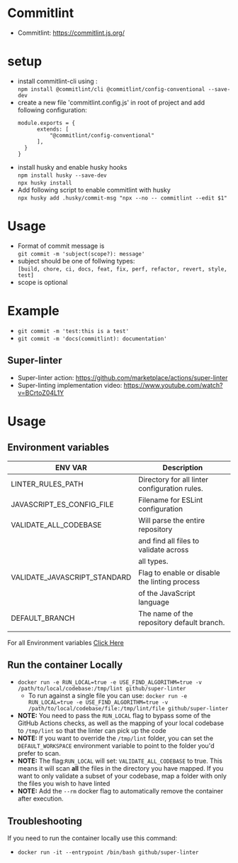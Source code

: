 # Commitlint

- Commitlint: https://commitlint.js.org/

# setup

- install commitlint-cli using : <br/>
  `npm install @commitlint/cli @commitlint/config-conventional --save-dev `
- create a new file 'commitlint.config.js' in root of project and add following
  configuration:
  ```
  module.exports = {
        extends: [
            "@commitlint/config-conventional"
        ],
    }
  }
  ```
- install husky and enable husky hooks <br/> `npm install husky --save-dev`
  <br/> `npx husky install`
- Add following script to enable commitlint with husky <br/>
  `npx husky add .husky/commit-msg "npx --no -- commitlint --edit $1"`

# Usage

- Format of commit message is <br /> `git commit -m 'subject(scope?): message'`
- subject should be one of follwing types: <br />
  `[build, chore, ci, docs, feat, fix, perf, refactor, revert, style, test]`
- scope is optional

# Example

- `git commit -m 'test:this is a test'`
- `git commit -m 'docs(commitlint): documentation'`



## Super-linter

- Super-linter action: https://github.com/marketplace/actions/super-linter
- Super-linting implementation video:
  https://www.youtube.com/watch?v=BCrtoZ04L1Y

# Usage

## Environment variables

| ENV VAR                      | Description                                   |
| ---------------------------- | --------------------------------------------- |
| LINTER_RULES_PATH            | Directory for all linter configuration rules. |
| JAVASCRIPT_ES_CONFIG_FILE    | Filename for ESLint configuration             |
| VALIDATE_ALL_CODEBASE        | Will parse the entire repository              |
|                              | and find all files to validate across         |
|                              | all types.                                    |
| VALIDATE_JAVASCRIPT_STANDARD | Flag to enable or disable the linting process |
|                              | of the JavaScript language                    |
| DEFAULT_BRANCH               | The name of the repository default branch.    |
|                              |                                               |

For all Environment variables
[Click Here](https://github.com/marketplace/actions/super-linter#environment-variables)

## Run the container Locally

- `docker run -e RUN_LOCAL=true -e USE_FIND_ALGORITHM=true -v /path/to/local/codebase:/tmp/lint github/super-linter`
  - To run against a single file you can use:
    `docker run -e RUN_LOCAL=true -e USE_FIND_ALGORITHM=true -v /path/to/local/codebase/file:/tmp/lint/file github/super-linter`
- **NOTE:** You need to pass the `RUN_LOCAL` flag to bypass some of the GitHub
  Actions checks, as well as the mapping of your local codebase to `/tmp/lint`
  so that the linter can pick up the code
- **NOTE:** If you want to override the `/tmp/lint` folder, you can set the
  `DEFAULT_WORKSPACE` environment variable to point to the folder you'd prefer
  to scan.
- **NOTE:** The flag:`RUN_LOCAL` will set: `VALIDATE_ALL_CODEBASE` to true. This
  means it will scan **all** the files in the directory you have mapped. If you
  want to only validate a subset of your codebase, map a folder with only the
  files you wish to have linted
- **NOTE:** Add the `--rm` docker flag to automatically remove the container
  after execution.

## Troubleshooting

If you need to run the container locally use this command:

- `docker run -it --entrypoint /bin/bash github/super-linter`